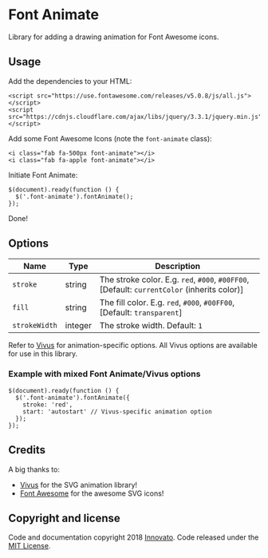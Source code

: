 # Font Animate
Library for adding a drawing animation for Font Awesome icons.

## Usage
Add the dependencies to your HTML:
```
<script src="https://use.fontawesome.com/releases/v5.0.8/js/all.js"></script>
<script src="https://cdnjs.cloudflare.com/ajax/libs/jquery/3.3.1/jquery.min.js"></script>
```

Add some Font Awesome Icons (note the `font-animate` class):
```
<i class="fab fa-500px font-animate"></i>
<i class="fab fa-apple font-animate"></i>
```

Initiate Font Animate:

```
$(document).ready(function () {
  $('.font-animate').fontAnimate();
});
```
Done!

## Options
| Name        | Type     | Description |
|-------------|----------|-------------|
|`stroke`     | string   | The stroke color. E.g. `red`, `#000`, `#00FF00`, [Default: `currentColor` (inherits color)] |
|`fill`       | string   | The fill color. E.g. `red`, `#000`, `#00FF00`, [Default: `transparent`] |
|`strokeWidth`| integer  | The stroke width. Default: `1` |

Refer to [Vivus](https://github.com/maxwellito/vivus) for animation-specific options. All Vivus options are available for use in this library.

### Example with mixed Font Animate/Vivus options
```
$(document).ready(function () {
  $('.font-animate').fontAnimate({
    stroke: 'red',
    start: 'autostart' // Vivus-specific animation option
  });
});
```

## Credits
A big thanks to:
- [Vivus](https://github.com/maxwellito/vivus) for the SVG animation library!
- [Font Awesome](https://github.com/FortAwesome/Font-Awesome) for the awesome SVG icons!


## Copyright and license
Code and documentation copyright 2018 [Innovato](https://innovato.nl/). Code released under the [MIT License](https://github.com/innovato/fontanimate/blob/master/LICENSE).